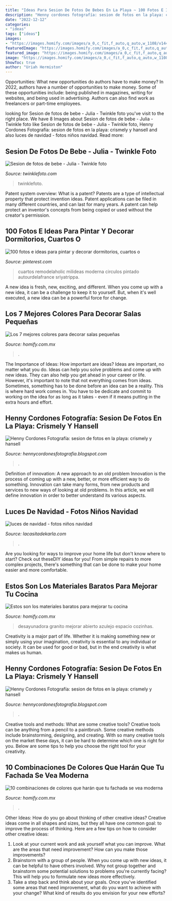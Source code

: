 ```yaml
---
title: "Ideas Para Sesion De Fotos De Bebes En La Playa ~ 100 Fotos E Ideas Para Pintar Y Decorar Dormitorios, Cuartos O"
description: "Henny cordones fotografía: sesion de fotos en la playa: crismely y hansell"
date: "2022-12-12"
categories:
- "ideas"
tags: ["ideas"]
images:
- "https://images.homify.com/images/a_0,c_fit,f_auto,q_auto,w_1108/v1444314623/p/photo/image/984319/A21/fotos-de-de-estilo-de.jpg"
featuredImage: "https://images.homify.com/images/a_0,c_fit,f_auto,q_auto,w_1108/v1444211558/p/photo/image/977557/Appartamento_Via_Sin_Del_Porto__GAL2726/fotos-de-de-estilo-de.jpg"
featured_image: "https://images.homify.com/images/a_0,c_fit,f_auto,q_auto,w_1108/v1444314623/p/photo/image/984319/A21/fotos-de-de-estilo-de.jpg"
image: "https://images.homify.com/images/a_0,c_fit,f_auto,q_auto,w_1108/v1449515990/p/photo/image/1179809/_MG_3736-homify_sRGB/fotos-de-de-estilo-de.jpg"
ShowToc: true
author: "Uriah Hermiston"
---
```



Opportunities: What new opportunities do authors have to make money?
In 2022, authors have a number of opportunities to make money. Some of these opportunities include: being published in magazines, writing for websites, and being used in advertising. Authors can also find work as freelancers or part-time employees.

	

		
looking for Sesion de fotos de bebe - Julia - Twinkle foto you've visit to the right place. We have 8 Images about Sesion de fotos de bebe - Julia - Twinkle foto like Sesion de fotos de bebe - Julia - Twinkle foto, Henny Cordones Fotografía: sesion de fotos en la playa: crismely y hansell and also luces de navidad - fotos niños navidad. Read more:
		
    
## Sesion De Fotos De Bebe - Julia - Twinkle Foto

<img loading=lazy src="https://twinklefoto.com/wp-content/uploads/2015/01/sesion-de-fotos-de-bebe-valencia-julia_06.jpg" onerror="this.onerror=null;this.src='https://tse3.mm.bing.net/th?id=OIP.-xTyJ7pNadaoMy8L0gF-eAHaFW&amp;pid=15.1';" alt="Sesion de fotos de bebe - Julia - Twinkle foto">

_Source: twinklefoto.com_

>twinklefoto. 

	

Patent system overview: What is a patent?
Patents are a type of intellectual property that protect invention ideas. Patent applications can be filed in many different countries, and can last for many years. A patent can help protect an inventor's concepts from being copied or used without the creator's permission.

    
## 100 Fotos E Ideas Para Pintar Y Decorar Dormitorios, Cuartos O

<img loading=lazy src="https://i.pinimg.com/originals/9b/17/08/9b1708dabe1f44cb6a6520a60dd60255.jpg" onerror="this.onerror=null;this.src='https://tse4.mm.bing.net/th?id=OIP.vbBHZDraj7TNl3ymaCyK8gHaLE&amp;pid=15.1';" alt="100 fotos e ideas para pintar y decorar dormitorios, cuartos o">

_Source: pinterest.com_

>cuartos remodelaholic milideas moderna circulos pintado autourdelafrance sriyatrippa. 

	

A new idea is fresh, new, exciting, and different. When you come up with a new idea, it can be a challenge to keep it to yourself. But, when it's well executed, a new idea can be a powerful force for change.

    
## Los 7 Mejores Colores Para Decorar Salas Pequeñas

<img loading=lazy src="https://images.homify.com/images/a_0,c_fit,f_auto,q_auto,w_1108/v1444211558/p/photo/image/977557/Appartamento_Via_Sin_Del_Porto__GAL2726/fotos-de-de-estilo-de.jpg" onerror="this.onerror=null;this.src='https://tse3.mm.bing.net/th?id=OIP.9ZunPiihxTribivlMEFuNQHaEs&amp;pid=15.1';" alt="Los 7 mejores colores para decorar salas pequeñas">

_Source: homify.com.mx_

>. 

	

The Importance of Ideas: How important are ideas?
Ideas are important, no matter what you do. Ideas can help you solve problems and come up with new ideas. They can also help you get ahead in your career or life.
However, it's important to note that not everything comes from ideas. Sometimes, something has to be done before an idea can be a reality. This is where hard work comes in. You have to be dedicate and commit to working on the idea for as long as it takes - even if it means putting in the extra hours and effort.

    
## Henny Cordones Fotografía: Sesion De Fotos En La Playa: Crismely Y Hansell

<img loading=lazy src="http://3.bp.blogspot.com/-mlN02p7-efg/UbqGIq1sm1I/AAAAAAAAAvY/YxAaHsow9U8/s1600/fotografo+de+bodas-+fotografo+de+quinceaneras-vestidos+de+novia-fotografia-fotos-bodas-novias-quinceaneras-sesiones-fotograficas-santo-domingo-republica+(24).jpg" onerror="this.onerror=null;this.src='https://tse1.mm.bing.net/th?id=OIP.A8SmeVkck4d8zNn7l-9mEAHaFj&amp;pid=15.1';" alt="Henny Cordones Fotografía: sesion de fotos en la playa: crismely y hansell">

_Source: hennycordonesfotografia.blogspot.com_

>. 

	

Definition of innovation: A new approach to an old problem
Innovation is the process of coming up with a new, better, or more efficient way to do something. Innovation can take many forms, from new products and services to new ways of looking at old problems. In this article, we will define innovation in order to better understand its various aspects.

    
## Luces De Navidad - Fotos Niños Navidad

<img loading=lazy src="http://www.lacasitadekarla.com/wp-content/uploads/2014/12/C10A87022.jpg" onerror="this.onerror=null;this.src='https://tse4.mm.bing.net/th?id=OIP.yvduIq_WtBmzJ-qBpRYQPgHaJ4&amp;pid=15.1';" alt="luces de navidad - fotos niños navidad">

_Source: lacasitadekarla.com_

>. 

	

Are you looking for ways to improve your home life but don't know where to start? Check out theseDIY ideas for you! From simple repairs to more complex projects, there's something that can be done to make your home easier and more comfortable.

    
## Estos Son Los Materiales Baratos Para Mejorar Tu Cocina

<img loading=lazy src="https://images.homify.com/images/a_0,c_fit,f_auto,q_auto,w_1108/v1449515990/p/photo/image/1179809/_MG_3736-homify_sRGB/fotos-de-de-estilo-de.jpg" onerror="this.onerror=null;this.src='https://tse3.mm.bing.net/th?id=OIP.9BvSZ5f36pXknSsnOzxLbAHaE8&amp;pid=15.1';" alt="Estos son los materiales baratos para mejorar tu cocina">

_Source: homify.com.mx_

>desayunadora granito mejorar abierto azulejo espacio cozinhas. 

	

Creativity is a major part of life. Whether it is making something new or simply using your imagination, creativity is essential to any individual or society. It can be used for good or bad, but in the end creativity is what makes us human.

    
## Henny Cordones Fotografía: Sesion De Fotos En La Playa: Crismely Y Hansell

<img loading=lazy src="http://1.bp.blogspot.com/-RZIqniKqSw8/UbqF8_49tFI/AAAAAAAAAug/VX0llXmoHk8/s1600/fotografo+de+bodas-+fotografo+de+quinceaneras-vestidos+de+novia-fotografia-fotos-bodas-novias-quinceaneras-sesiones-fotograficas-santo-domingo-republica+(18).jpg" onerror="this.onerror=null;this.src='https://tse4.mm.bing.net/th?id=OIP.4Hl83GZclHBFMYf3KwPTPgHaFb&amp;pid=15.1';" alt="Henny Cordones Fotografía: sesion de fotos en la playa: crismely y hansell">

_Source: hennycordonesfotografia.blogspot.com_

>. 

	

Creative tools and methods: What are some creative tools?
Creative tools can be anything from a pencil to a paintbrush. Some creative methods include brainstorming, designing, and creating. With so many creative tools on the market these days, it can be hard to determine which one is right for you. Below are some tips to help you choose the right tool for your creativity.

    
## 10 Combinaciones De Colores Que Harán Que Tu Fachada Se Vea Moderna

<img loading=lazy src="https://images.homify.com/images/a_0,c_fit,f_auto,q_auto,w_1108/v1444314623/p/photo/image/984319/A21/fotos-de-de-estilo-de.jpg" onerror="this.onerror=null;this.src='https://tse3.mm.bing.net/th?id=OIP.7aBvh5-d7hvEevJIk7r8agHaHa&amp;pid=15.1';" alt="10 combinaciones de colores que harán que tu fachada se vea moderna">

_Source: homify.com.mx_

>. 

	

Other Ideas: How do you go about thinking of other creative ideas?
Creative ideas come in all shapes and sizes, but they all have one common goal: to improve the process of thinking. Here are a few tips on how to consider other creative ideas:
1. Look at your current work and ask yourself what you can improve. What are the areas that need improvement? How can you make those improvements?
2. Brainstorm with a group of people. When you come up with new ideas, it can be helpful to have others involved. Why not group together and brainstorm some potential solutions to problems you're currently facing? This will help you to formulate new ideas more effectively.
3. Take a step back and think about your goals. Once you've identified some areas that need improvement, what do you want to achieve with your change? What kind of results do you envision for your new efforts?

